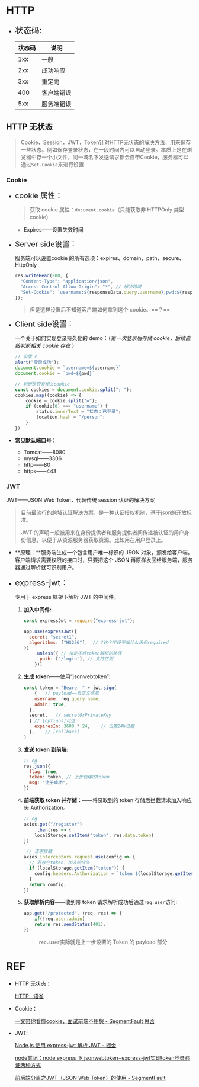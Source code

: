 # HTTP

+ <span style="font-size:22px">状态码:</span>

    | 状态码 | 说明       |
    | ------ | ---------- |
    | 1xx    | 一般       |
    | 2xx    | 成功响应   |
    | 3xx    | 重定向     |
    | 400    | 客户端错误 |
    | 5xx    | 服务端错误 |

    

## HTTP 无状态

> Cookie，Session，JWT，Token针对HTTP无状态的解决方法，用来保存一些状态。例如保存登录状态，在一段时间内可以自动登录。本质上是在浏览器中存一个小文件，同一域名下发送请求都会自带Cookie，服务器可以通过`Set-Cookie`来进行设置

### Cookie

+ <span style="font-size:20px">cookie 属性：</span>

    > 获取 cookie 属性：`document.cookie`（只能获取非 HTTPOnly 类型 cookie）

    + Expires——设置失效时间

+ <span style="font-size:20px">Server side设置：</span>

    服务端可以设置cookie 的所有选项：expires、domain、path、secure、HttpOnly

    ```js
    res.writeHead(200, {
      "Content-Type": "application/json",
      "Access-Control-Allow-Origin": "*", // 解决跨域
      "Set-Cookie": `username:${responseData.query.username},pwd:${responseData.query.pwd}`
    });
    ```

    > 但是这样设置后不知道客户端如何拿到这个 cookie。==？==

+ <span style="font-size:20px">Client side设置：</span>

    一个关于如何实现登录持久化的 demo：（*第一次登录后存储 cookie，后续直接判断相关 cookie 存在* ）

    ```js
    // 设置 c
    alert("登录成功");
    document.cookie = `username=${username}`
    document.cookie = `pwd=${pwd}`
    ```

    ```js
    // 判断是否有相关cookie
    const cookies = document.cookie.split("; ");
    cookies.map((cookie) => {
        cookie = cookie.split("=");
        if (cookie[0] === "username") {
            status.innerText = "状态：已登录";
            location.hash = "/person";
        }
    })
    ```



+ **常见默认端口号：**
    + Tomcat——8080
    + mysql——3306
    + http——80
    + https——443




### JWT

JWT——JSON Web Token，代替传统 session 认证的解决方案

> 目前最流行的跨域认证解决方案，是一种认证授权机制，基于json的开放标准。
>
> JWT 的声明一般被用来在身份提供者和服务提供者间传递被认证的用户身份信息，以便于从资源服务器获取资源。比如用在用户登录上。

+ **原理：**服务端生成一个包含用户唯一标识的 JSON 对象，颁发给客户端。客户端请求需要权限的接口时，只要把这个 JSON 再原样发回给服务端，服务器通过解析就可识别用户。

+ <span style="font-size:22px">express-jwt：</span>

    专用于 express 框架下解析 JWT 的中间件。

    1. **加入中间件:**
    
        ```js
        const expressJwt = require("express-jwt");
        
        app.use(expressJwt({
          secret: "secret1",
          algorithms: ["HS256"],  // ?这个字段不知什么用但required
        })
            .unless({ // 指定不经token解析的路径
              path: ['/login'],	// 支持正则
            }))
        ```
    
    2. **生成 token**——使用“jsonwebtoken”: 
    
        ```js
        const token = "Bearer " + jwt.sign(
        	{   // payload——自定义信息
            username: req.query.name,
            admin: true,
          },
          secret,	// secretOrPrivateKey
          {	// [options]可选
            expiresIn: 3600 * 24,    // 设置24h过期
          },	// [callback]
        )
        ```
    
    3. **发送 token 到前端:**
    
        ```js
        // eg
        res.json({
          flag: true,
          token: token,	// 上步创建的token
          msg: "注册成功",
        })
        ```
    
    4. **前端获取 token 并存储：**——将获取到的 token 存储后拦截请求加入响应头 Authorization。
    
        ```js
        // eg
        axios.get("/register")
        	.then(res => {
          	localStorage.setItem("token", res.data.token)
        })
        
         // 请求拦截
        axios.interceptors.request.use(config => {
          // 若存在token，加入响应头
          if (localStorage.getItem("token")) {
            config.headers.Authorization = `token ${localStorage.getItem("token")}`;
          }
          return config;
        })
        ```
    
    5. **获取解析内容**——收到带 token 请求解析成功后通过`req.user`访问:
    
        ```js
        app.get("/protected", (req, res) => {
        	if(!req.user.admin)
            return res.sendStatus(401);
        })
        ```
    
        > `req.user`实际就是上一步设置的 Token 的 payload 部分

# REF

+ HTTP 无状态：

    [HTTP · 语雀](https://www.yuque.com/ldfgqb/fpkor3/ygl3b6)

+ Cookie：

    [一文带你看懂cookie，面试前端不用愁 - SegmentFault 思否](https://segmentfault.com/a/1190000017332168)

+ JWT:

    [Node.js 使用 express-jwt 解析 JWT - 掘金](https://juejin.cn/post/6844903988970651662)
    
    [node笔记：node express 下 jsonwebtoken+express-jwt实现token登录验证两种方式](https://blog.csdn.net/weixin_45295262/article/details/111828505)
    
    [前后端分离之JWT（JSON Web Token）的使用 - SegmentFault](https://segmentfault.com/a/1190000010444825)

